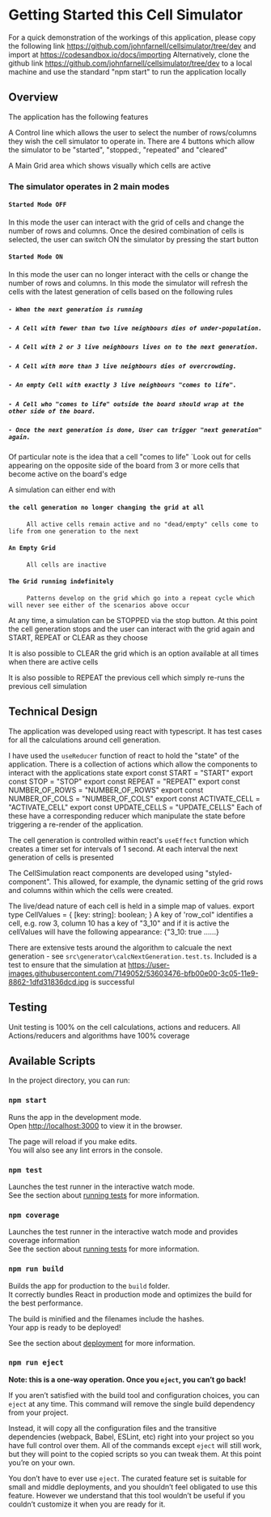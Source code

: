 # Getting Started this Cell Simulator

For a quick demonstration of the workings of this application, please copy the following link https://github.com/johnfarnell/cellsimulator/tree/dev and import at
https://codesandbox.io/docs/importing
Alternatively, clone the github link  https://github.com/johnfarnell/cellsimulator/tree/dev to a local machine and use the standard "npm start" to run the application locally

## Overview

The application has the following features

A Control line which allows the user to select the number of rows/columns they wish the cell simulator to operate in. There are 4 buttons which allow the simulator to 
be "started", "stopped:, "repeated" and "cleared"

A Main Grid area which shows visually which cells are active

### The simulator operates in 2 main modes

#### `Started Mode OFF`

In this mode the user can interact with the grid of cells and change the number of rows and columns. Once the desired combination of cells
is selected, the user can switch ON the simulator by pressing the start button

#### `Started Mode ON`

In this mode the user can no longer interact with the cells or change the number of rows and columns. In this mode the simulator will refresh the cells with the latest generation of cells based on the following rules
   ##### `- When the next generation is running`
   ##### `- A Cell with fewer than two live neighbours dies of under-population.`
   ##### `- A Cell with 2 or 3 live neighbours lives on to the next generation.`
   ##### `- A Cell with more than 3 live neighbours dies of overcrowding.`
   ##### `- An empty Cell with exactly 3 live neighbours "comes to life".`
   ##### `- A Cell who "comes to life" outside the board should wrap at the other side of the board.`
   ##### `- Once the next generation is done, User can trigger "next generation" again.`
   
Of particular note is the  idea that a cell "comes to life" `Look out for cells appearing on the opposite side of the board from 3 or more cells that become 
active on the board's edge

A simulation can either end with

   #### `the cell generation no longer changing the grid at all`
         All active cells remain active and no "dead/empty" cells come to life from one generation to the next
   #### `An Empty Grid`
         All cells are inactive 
   #### `The Grid running indefinitely`
         Patterns develop on the grid which go into a repeat cycle which will never see either of the scenarios above occur
         
At any time, a simulation can be STOPPED via the stop button. At this point the cell generation stops and the user can interact with the 
grid again and START, REPEAT or CLEAR as they choose

It is also possible to CLEAR the grid which is an option available at all times when there are active cells

It is also possible to REPEAT the previous cell which simply re-runs the previous cell simulation

## Technical Design

The application was developed using react with typescript. It has test cases for all the calculations around cell generation. 

I have used the `useReducer` function of react to hold the "state" of the application. There is a collection of actions which allow the components
to interact with the applications state 
    export const START = "START"
    export const STOP = "STOP"
    export const REPEAT = "REPEAT"
    export const NUMBER_OF_ROWS = "NUMBER_OF_ROWS"
    export const NUMBER_OF_COLS = "NUMBER_OF_COLS"
    export const ACTIVATE_CELL = "ACTIVATE_CELL"
    export const UPDATE_CELLS = "UPDATE_CELLS"
Each of these have a corresponding reducer which manipulate the state before triggering a re-render of the application. 

The cell generation is controlled within react's `useEffect` function which creates a timer set for intervals of 1 second. At each interval 
the next generation of cells is presented

The CellSimulation react components are developed using "styled-component". This allowed, for example, the dynamic setting of the grid rows and columns within which 
the cells were created.

The live/dead nature of each cell is held in a simple map of values.
export type CellValues = {
  [key: string]: boolean;
}
A key of 'row_col" identifies a cell, e.g. row 3, column 10 has a key of "3_10" and if it is active
the cellValues will have the following appearance:
  {"3_10: true ......}
  
There are extensive tests around the algorithm to calcuale the next generation - see `src\generator\calcNextGeneration.test.ts`. Included is a test to ensure
that the simulation at https://user-images.githubusercontent.com/7149052/53603476-bfb00e00-3c05-11e9-8862-1dfd31836dcd.jpg is successful

## Testing

Unit testing is 100% on the cell calculations, actions and reducers. All Actions/reducers and algorithms have 100% coverage

## Available Scripts

In the project directory, you can run:

### `npm start`

Runs the app in the development mode.\
Open [http://localhost:3000](http://localhost:3000) to view it in the browser.

The page will reload if you make edits.\
You will also see any lint errors in the console.

### `npm test`

Launches the test runner in the interactive watch mode.\
See the section about [running tests](https://facebook.github.io/create-react-app/docs/running-tests) for more information.

### `npm coverage`

Launches the test runner in the interactive watch mode and provides coverage information\
See the section about [running tests](https://facebook.github.io/create-react-app/docs/running-tests) for more information.

### `npm run build`

Builds the app for production to the `build` folder.\
It correctly bundles React in production mode and optimizes the build for the best performance.

The build is minified and the filenames include the hashes.\
Your app is ready to be deployed!

See the section about [deployment](https://facebook.github.io/create-react-app/docs/deployment) for more information.

### `npm run eject`

**Note: this is a one-way operation. Once you `eject`, you can’t go back!**

If you aren’t satisfied with the build tool and configuration choices, you can `eject` at any time. This command will remove the single build dependency from your project.

Instead, it will copy all the configuration files and the transitive dependencies (webpack, Babel, ESLint, etc) right into your project so you have full control over them. All of the commands except `eject` will still work, but they will point to the copied scripts so you can tweak them. At this point you’re on your own.

You don’t have to ever use `eject`. The curated feature set is suitable for small and middle deployments, and you shouldn’t feel obligated to use this feature. However we understand that this tool wouldn’t be useful if you couldn’t customize it when you are ready for it.
